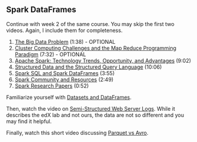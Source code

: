 Spark DataFrames
-----

Continue with week 2 of the same course. You may skip the first two videos. Again, I include them for completeness.

1. [The Big Data Problem](https://www.youtube.com/watch?v=AgU6-xqQnHw) (1:38) - OPTIONAL
2. [Cluster Computing Challenges and the Map Reduce Programming Paradigm](https://www.youtube.com/watch?v=u4l2WHvPtzE) (7:32) - OPTIONAL
3. [Apache Spark: Technology Trends, Opportunity, and Advantages](https://www.youtube.com/watch?v=FnHF-d95eWE) (9:02)
4. [Structured Data and the Structured Query Language](https://www.youtube.com/watch?v=E3cYWUxzyVA) (10:06)
5. [Spark SQL and Spark DataFrames](https://www.youtube.com/watch?v=vkrVorCtTjo) (3:55)
6. [Spark Community and Resources](https://www.youtube.com/watch?v=nqH2ipzFz_A) (2:49)
7. [Spark Research Papers](https://www.youtube.com/watch?v=VvgNbmuvWWU) (0:52)

Familiarize yourself with [Datasets and DataFrames](http://spark.apache.org/docs/latest/sql-programming-guide.html#datasets-and-dataframes).

Then, watch the video on [Semi-Structured Web Server Logs](https://www.youtube.com/watch?v=ko5wYyxMCF8). While it describes the edX lab and not ours, the data are not so different and you may find it helpful.

Finally, watch this short video discussing [Parquet vs Avro](https://www.youtube.com/watch?v=AY1dEfyFeHc).
